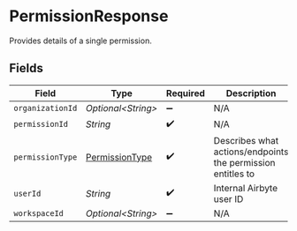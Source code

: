 # PermissionResponse

Provides details of a single permission.


## Fields

| Field                                                       | Type                                                        | Required                                                    | Description                                                 |
| ----------------------------------------------------------- | ----------------------------------------------------------- | ----------------------------------------------------------- | ----------------------------------------------------------- |
| `organizationId`                                            | *Optional\<String>*                                         | :heavy_minus_sign:                                          | N/A                                                         |
| `permissionId`                                              | *String*                                                    | :heavy_check_mark:                                          | N/A                                                         |
| `permissionType`                                            | [PermissionType](../../models/shared/PermissionType.md)     | :heavy_check_mark:                                          | Describes what actions/endpoints the permission entitles to |
| `userId`                                                    | *String*                                                    | :heavy_check_mark:                                          | Internal Airbyte user ID                                    |
| `workspaceId`                                               | *Optional\<String>*                                         | :heavy_minus_sign:                                          | N/A                                                         |
